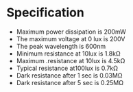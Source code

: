 ---
---

# Specification

- Maximum power dissipation is 200mW
- The maximum voltage at 0 lux is 200V
- The peak wavelength is 600nm
- Minimum resistance at 10lux is 1.8kΩ
- Maximum .resistance at 10lux is 4.5kΩ
- Typical resistance at100lux is 0.7kΩ
- Dark resistance after 1 sec is 0.03MΩ
- Dark resistance after 5 sec is 0.25MΩ